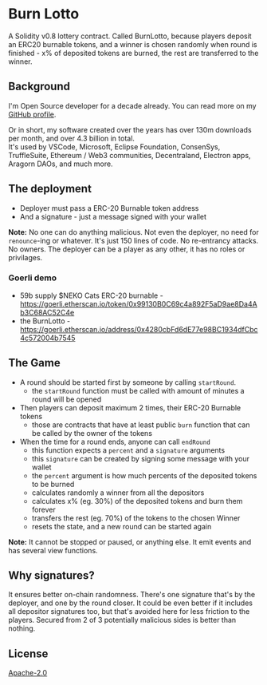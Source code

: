 # Burn Lotto

A Solidity v0.8 lottery contract. Called BurnLotto, because players deposit an ERC20 burnable tokens, and a winner is chosen randomly when round is finished - x% of deposited tokens are burned, the rest are transferred to the winner.

## Background

I'm Open Source developer for a decade already. You can read more on my [GitHub profile](https://github.com/tunnckocore).

Or in short, my software created over the years has over 130m downloads per month, and over 4.3 billion in total.  
It's used by VSCode, Microsoft, Eclipse Foundation, ConsenSys, TruffleSuite, Ethereum / Web3 communities, Decentraland, Electron apps, Aragorn DAOs, and much more.

## The deployment

- Deployer must pass a ERC-20 Burnable token address
- And a signature - just a message signed with your wallet

**Note:** No one can do anything malicious. Not even the deployer, no need for `renounce`-ing or whatever. It's just 150 lines of code. No re-entrancy attacks. No owners. The deployer can be a player as any other, it has no roles or privilages.

### Goerli demo

- 59b supply $NEKO Cats ERC-20 burnable - https://goerli.etherscan.io/token/0x99130B0C69c4a892F5aD9ae8Da4Ab3C68AC52C4e
- the BurnLotto - https://goerli.etherscan.io/address/0x4280cbFd6dE77e98BC1934dfCbc4c572004b7545

## The Game

- A round should be started first by someone by calling `startRound`.
  - the `startRound` function must be called with amount of minutes a round will be opened
- Then players can deposit maximum 2 times, their ERC-20 Burnable tokens
  - those are contracts that have at least public `burn` function that can be called by the owner of the tokens
- When the time for a round ends, anyone can call `endRound`
  - this function expects a `percent` and a `signature` arguments
  - this `signature` can be created by signing some message with your wallet
  - the `percent` argument is how much percents of the deposited tokens to be burned
  - calculates randomly a winner from all the depositors
  - calculates x% (eg. 30%) of the deposited tokens and burn them forever
  - transfers the rest (eg. 70%) of the tokens to the chosen Winner
  - resets the state, and a new round can be started again

**Note:** It cannot be stopped or paused, or anything else. It emit events and has several view functions.

## Why signatures?

It ensures better on-chain randomness. There's one signature that's by the deployer, and one by the round closer. It could be even better if it includes all depositor signatures too, but that's avoided here for less friction to the players. Secured from 2 of 3 potentially malicious sides is better than nothing.

## License

[Apache-2.0](https://www.tldrlegal.com/license/apache-license-2-0-apache-2-0)
